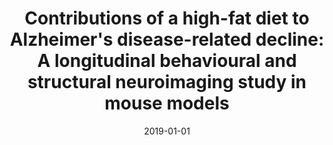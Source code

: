 ---
title: "Contributions of a high-fat diet to Alzheimer&apos;s disease-related decline: A longitudinal behavioural and structural neuroimaging study in mouse models"
collection: publications
permalink: /publication/2019-01-01-Contributions-of-a-high-fat-diet-to-Alzheimers-disease-related-decline-A-longitudinal-behavioural-and-structural-neuroimaging-study-in-mouse-models
date: 2019-01-01
venue: 'NeuroImage. Clinical'
paperurl: 'http://dx.doi.org/10.1016/j.nicl.2018.11.016'
citation: 'Rollins, Colleen P E, Gallino, Daniel, Kong, Vincent, Ayranci, Gülebru, <b>Devenyi, Gabriel A</b>, Germann, Jürgen, Chakravarty, M Mallar, &quot;Contributions of a high-fat diet to Alzheimer&amp;apos;s disease-related decline: A longitudinal behavioural and structural neuroimaging study in mouse models.&quot; NeuroImage. Clinical, 2019.'
---